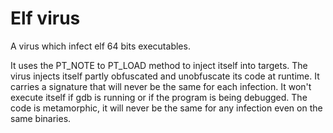 # Elf virus

A virus which infect elf 64 bits executables.

It uses the PT_NOTE to PT_LOAD method to inject itself into targets.
The virus injects itself partly obfuscated and unobfuscate its code at runtime.
It carries a signature that will never be the same for each infection.
It won't execute itself if gdb is running or if the program is being debugged.
The code is metamorphic, it will never be the same for any infection even on the same binaries.
